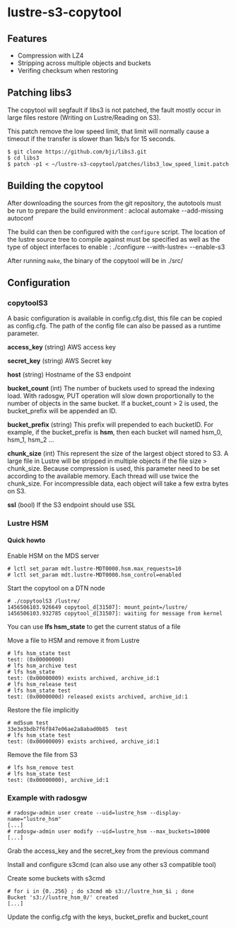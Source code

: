 lustre-s3-copytool
==================
Features
--------

- Compression with LZ4
- Stripping across multiple objects and buckets
- Verifing checksum when restoring

Patching libs3
--------------
The copytool will segfault if libs3 is not patched, the fault mostly occur in
large files restore (Writing on Lustre/Reading on S3).

This patch remove the low speed limit, that limit will normally cause a timeout
if the transfer is slower than 1kb/s for 15 seconds.

```
$ git clone https://github.com/bji/libs3.git
$ cd libs3
$ patch -p1 < ~/lustre-s3-copytool/patches/libs3_low_speed_limit.patch
```

Building the copytool
---------------------
After downloading the sources from the git repository, the autotools must be
run to prepare the build environment :
    aclocal
    automake --add-missing
    autoconf

The build can then be configured with the `configure` script.  The location
of the lustre source tree to compile against must be specified as well as 
the type of object interfaces to enable :
    ./configure --with-lustre=<location of lustre sources> --enable-s3

After running `make`, the binary of the copytool will be in ./src/

Configuration
-------------
### copytoolS3
A basic configuration is available in config.cfg.dist, this file can be copied
as config.cfg. The path of the config file can also be passed as a runtime
parameter.

__access_key__ (string)
AWS access key

__secret_key__ (string)
AWS Secret key

__host__ (string)
Hostname of the S3 endpoint

__bucket_count__ (int)
The number of buckets used to spread the indexing load. With radosgw, PUT operation will slow down proportionally to the number of objects in the same bucket. If a bucket_count > 2 is used, the bucket_prefix will be appended an ID.

__bucket_prefix__ (string)
This prefix will prepended to each bucketID. For example, if the bucket_prefix is __hsm__, then each bucket will named hsm_0, hsm_1, hsm_2 ...

__chunk_size__ (int)
This represent the size of the largest object stored to S3. A large file in Lustre will be stripped in multiple objects if the file size > chunk_size. Because compression is used, this parameter need to be set according to the available memory. Each thread will use twice the chunk_size. For incompressible data, each object will take a few extra bytes on S3.

__ssl__ (bool)
If the S3 endpoint should use SSL

### Lustre HSM
#### Quick howto
Enable HSM on the MDS server

```
# lctl set_param mdt.lustre-MDT0000.hsm.max_requests=10
# lctl set_param mdt.lustre-MDT0000.hsm_control=enabled
```

Start the copytool on a DTN node

```
# ./copytoolS3 /lustre/
1456506103.926649 copytool_d[31507]: mount_point=/lustre/
1456506103.932785 copytool_d[31507]: waiting for message from kernel
```
You can use __lfs hsm_state__ to get the current status of a file

Move a file to HSM and remove it from Lustre

```
# lfs hsm_state test
test: (0x00000000)
# lfs hsm_archive test
# lfs hsm_state
test: (0x00000009) exists archived, archive_id:1
# lfs hsm_release test
# lfs hsm_state test
test: (0x0000000d) released exists archived, archive_id:1
```

Restore the file implicitly

```
# md5sum test
33e3e3bdb7f6f847e06ae2a8abad0b85  test
# lfs hsm_state test
test: (0x00000009) exists archived, archive_id:1
```

Remove the file from S3

```
# lfs hsm_remove test
# lfs hsm_state test
test: (0x00000000), archive_id:1
```

### Example with radosgw
```
# radosgw-admin user create --uid=lustre_hsm --display-name="lustre_hsm"
[...]
# radosgw-admin user modify --uid=lustre_hsm --max_buckets=10000
[...]
```

Grab the access_key and the secret_key from the previous command

Install and configure s3cmd (can also use any other s3 compatible tool)

Create some buckets with s3cmd

```
# for i in {0..256} ; do s3cmd mb s3://lustre_hsm_$i ; done
Bucket 's3://lustre_hsm_0/' created
[...]
```

Update the config.cfg with the keys, bucket_prefix and bucket_count
